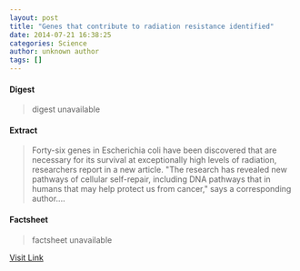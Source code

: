 ```yaml
---
layout: post
title: "Genes that contribute to radiation resistance identified"
date: 2014-07-21 16:38:25
categories: Science
author: unknown author
tags: []
---
```



#### Digest
>digest unavailable

#### Extract
>Forty-six genes in Escherichia coli have been discovered that are necessary for its survival at exceptionally high levels of radiation, researchers report in a new article. "The research has revealed new pathways of cellular self-repair, including DNA pathways that in humans that may help protect us from cancer," says a corresponding author....

#### Factsheet
>factsheet unavailable

[Visit Link](http://feeds.sciencedaily.com/~r/sciencedaily/~3/hcpiyqAioLU/140721123825.htm)


